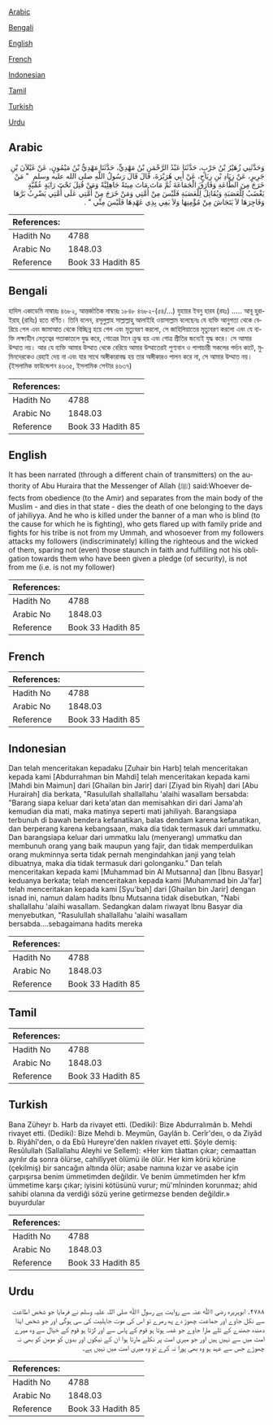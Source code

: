 [Arabic](#arabic)

[Bengali](#bengali)

[English](#english)

[French](#french)

[Indonesian](#indonesian)

[Tamil](#tamil)

[Turkish](#turkish)

[Urdu](#urdu)

## Arabic


<div dir="rtl" lang="ar" style={{fontSize:'larger',backgroundColor:'#f8f9fa',padding:20}}>
وَحَدَّثَنِي زُهَيْرُ بْنُ حَرْبٍ، حَدَّثَنَا عَبْدُ الرَّحْمَنِ بْنُ مَهْدِيٍّ، حَدَّثَنَا مَهْدِيُّ بْنُ مَيْمُونٍ، عَنْ غَيْلاَنَ بْنِ جَرِيرٍ، عَنْ زِيَادِ بْنِ رِيَاحٍ، عَنْ أَبِي هُرَيْرَةَ، قَالَ قَالَ رَسُولُ اللَّهِ صلى الله عليه وسلم ‏ "‏ مَنْ خَرَجَ مِنَ الطَّاعَةِ وَفَارَقَ الْجَمَاعَةَ ثُمَّ مَاتَ مَاتَ مِيتَةً جَاهِلِيَّةً وَمَنْ قُتِلَ تَحْتَ رَايَةٍ عُمِّيَّةٍ يَغْضَبُ لِلْعَصَبَةِ وَيُقَاتِلُ لِلْعَصَبَةِ فَلَيْسَ مِنْ أُمَّتِي وَمَنْ خَرَجَ مِنْ أُمَّتِي عَلَى أُمَّتِي يَضْرِبُ بَرَّهَا وَفَاجِرَهَا لاَ يَتَحَاشَ مِنْ مُؤْمِنِهَا وَلاَ يَفِي بِذِي عَهْدِهَا فَلَيْسَ مِنِّي ‏"‏ ‏.‏
</div>
<div style={{backgroundColor:'#f8f9fa',padding:20, marginBottom: 10}}><table> <thead> <tr> <th>References:</th> <th></th> </tr> </thead> <tbody><tr><td>Hadith No</td><td>4788</td></tr><tr><td>Arabic No</td><td>1848.03</td></tr><tr><td>Reference</td><td>Book 33 Hadith 85</td></tr></tbody></table></div>

## Bengali


<div dir="ltr" lang="bn" style={{fontSize:'larger',backgroundColor:'#f8f9fa',padding:20}}>
হাদিস একাডেমি নাম্বারঃ ৪৬৮২, আন্তর্জাতিক নাম্বারঃ ১৮৪৮ ৪৬৮২-(৫৪/...) যুহায়র ইবনু হারব (রহঃ) ..... আবূ হুরাইরাহ্ (রাযিঃ) হতে বর্ণিত। তিনি বলেন, রসূলুল্লাহ সাল্লাল্লাহু আলাইহি ওয়াসাল্লাম বলেছেনঃ যে ব্যক্তি আনুগত্য থেকে বেরিয়ে গেল এবং জামাআত থেকে বিচ্ছিন্ন হয়ে গেল এবং মৃত্যুবরণ করলো, সে জাহিলিয়াতের মৃত্যুবরণ করলো এবং যে ব্যক্তি লক্ষ্যহীন নেতৃত্বের পতাকাতলে যুদ্ধ করে, গোত্রের টানে ক্রুদ্ধ হয় এবং গোত্র প্রীতির জন্যেই যুদ্ধ করে। সে আমার উম্মাত নয়। আর যে ব্যক্তি আমার উম্মাত থেকে বেরিয়ে আমার উম্মাতেরই পুণ্যবান ও পাপাচারী সকলের গর্দান কাটে, মুমিনদেরকেও রেহাই দেয় না এবং যার সাথে অঙ্গীকারাবদ্ধ হয় তার অঙ্গীকারও পালন করে না, সে আমার উম্মাত নয়। (ইসলামিক ফাউন্ডেশন ৪৬৩৫, ইসলামিক সেন্টার ৪৬৩৭)
</div>
<div style={{backgroundColor:'#f8f9fa',padding:20, marginBottom: 10}}><table> <thead> <tr> <th>References:</th> <th></th> </tr> </thead> <tbody><tr><td>Hadith No</td><td>4788</td></tr><tr><td>Arabic No</td><td>1848.03</td></tr><tr><td>Reference</td><td>Book 33 Hadith 85</td></tr></tbody></table></div>

## English


<div dir="ltr" lang="en" style={{fontSize:'larger',backgroundColor:'#f8f9fa',padding:20}}>
It has been narrated (through a different chain of transmitters) on the authority of Abu Huraira that the Messenger of Allah (ﷺ) said:Whoever defects from obedience (to the Amir) and separates from the main body of the Muslim - and dies in that state - dies the death of one belonging to the days of jahiliyya. And he who is killed under the banner of a man who is blind (to the cause for which he is fighting), who gets flared up with family pride and fights for his tribe is not from my Ummah, and whosoever from my followers attacks my followers (indiscriminately) killing the righteous and the wicked of them, sparing not (even) those staunch in faith and fulfilling not his obligation towards them who have been given a pledge (of security), is not from me (i.e. is not my follower)
</div>
<div style={{backgroundColor:'#f8f9fa',padding:20, marginBottom: 10}}><table> <thead> <tr> <th>References:</th> <th></th> </tr> </thead> <tbody><tr><td>Hadith No</td><td>4788</td></tr><tr><td>Arabic No</td><td>1848.03</td></tr><tr><td>Reference</td><td>Book 33 Hadith 85</td></tr></tbody></table></div>

## French


<div dir="ltr" lang="fr" style={{fontSize:'larger',backgroundColor:'#f8f9fa',padding:20}}>

</div>
<div style={{backgroundColor:'#f8f9fa',padding:20, marginBottom: 10}}><table> <thead> <tr> <th>References:</th> <th></th> </tr> </thead> <tbody><tr><td>Hadith No</td><td>4788</td></tr><tr><td>Arabic No</td><td>1848.03</td></tr><tr><td>Reference</td><td>Book 33 Hadith 85</td></tr></tbody></table></div>

## Indonesian


<div dir="ltr" lang="id" style={{fontSize:'larger',backgroundColor:'#f8f9fa',padding:20}}>
Dan telah menceritakan kepadaku [Zuhair bin Harb] telah menceritakan kepada kami [Abdurrahman bin Mahdi] telah menceritakan kepada kami [Mahdi bin Maimun] dari [Ghailan bin Jarir] dari [Ziyad bin Riyah] dari [Abu Hurairah] dia berkata, "Rasulullah shallallahu 'alaihi wasallam bersabda: "Barang siapa keluar dari keta'atan dan memisahkan diri dari Jama'ah kemudian dia mati, maka matinya seperti mati jahiliyah. Barangsiapa terbunuh di bawah bendera kefanatikan, balas dendam karena kefanatikan, dan berperang karena kebangsaan, maka dia tidak termasuk dari ummatku. Dan barangsiapa keluar dari ummatku lalu (menyerang) ummatku dan membunuh orang yang baik maupun yang fajir, dan tidak memperdulikan orang mukminnya serta tidak pernah mengindahkan janji yang telah dibuatnya, maka dia tidak termasuk dari golonganku." Dan telah menceritakan kepada kami [Muhammad bin Al Mutsanna] dan [Ibnu Basyar] keduanya berkata; telah menceritakan kepada kami [Muhammad bin Ja'far] telah menceritakan kepada kami [Syu'bah] dari [Ghailan bin Jarir] dengan isnad ini, namun dalam hadits Ibnu Mutsanna tidak disebutkan, "Nabi shallallahu 'alaihi wasallam. Sedangkan dalam riwayat Ibnu Basyar dia menyebutkan, "Rasulullah shallallahu 'alaihi wasallam bersabda….sebagaimana hadits mereka
</div>
<div style={{backgroundColor:'#f8f9fa',padding:20, marginBottom: 10}}><table> <thead> <tr> <th>References:</th> <th></th> </tr> </thead> <tbody><tr><td>Hadith No</td><td>4788</td></tr><tr><td>Arabic No</td><td>1848.03</td></tr><tr><td>Reference</td><td>Book 33 Hadith 85</td></tr></tbody></table></div>

## Tamil


<div dir="ltr" lang="ta" style={{fontSize:'larger',backgroundColor:'#f8f9fa',padding:20}}>

</div>
<div style={{backgroundColor:'#f8f9fa',padding:20, marginBottom: 10}}><table> <thead> <tr> <th>References:</th> <th></th> </tr> </thead> <tbody><tr><td>Hadith No</td><td>4788</td></tr><tr><td>Arabic No</td><td>1848.03</td></tr><tr><td>Reference</td><td>Book 33 Hadith 85</td></tr></tbody></table></div>

## Turkish


<div dir="ltr" lang="tr" style={{fontSize:'larger',backgroundColor:'#f8f9fa',padding:20}}>
Bana Züheyr b. Harb da rivayet etti. (Dediki): Bize Abdurralımân b. Mehdi rivayet etti. (Dediki): Bize Mehdi b. Meymûn, Gaylân b. Cerîr'deıı, o da Ziyâd b. Riyâhî'den, o da Ebû Hureyre'den naklen rivayet etti. Şöyle demiş: Resûlullah (Sallallahu Aleyhi ve Sellem): «Her kim tâattan çıkar; cemaattan ayrılır da sonra ölürse, cahilîyyet ölümü ile ölür. Her kim körü körüne (çekilmiş) bir sancağın altında ölür; asabe namına kızar ve asabe için çarpışırsa benim ümmetimden değildir. Ve benim ümmetimden her kfm ümmetime karşı çıkar; iyisini kötüsünü vurur; mü'mİninden korunmaz; ahid sahibi olanına da verdiği sözü yerine getirmezse benden değildir.» buyurdular
</div>
<div style={{backgroundColor:'#f8f9fa',padding:20, marginBottom: 10}}><table> <thead> <tr> <th>References:</th> <th></th> </tr> </thead> <tbody><tr><td>Hadith No</td><td>4788</td></tr><tr><td>Arabic No</td><td>1848.03</td></tr><tr><td>Reference</td><td>Book 33 Hadith 85</td></tr></tbody></table></div>

## Urdu


<div dir="rtl" lang="ur" style={{fontSize:'larger',backgroundColor:'#f8f9fa',padding:20}}>
۴۷۸۸۔ ابوہریرہ رضی اﷲ عنہ سے روایت ہے رسول اﷲ صلی ‌اللہ ‌علیہ ‌وسلم نے فرمایا جو شخص اطاعت سے نکل جاوے اور جماعت چھوڑ دے پھ رمرے تو اس کی موت جاہلیت کی سی ہوگی اور جو شخص ایذا دھندہ جھندے کے تلے مارا جاوے جو غصہ ہوتا ہو قوم کے پاس سے اور لڑتا ہو قوم کے خیال سے وہ میرے امت میں سے نہیں ہیں اور جو میری امت پر نکلے مارتا ہوا ان کے نیکوں اور بدوں کو مومن کو بھی نہ چھوڑے جس سے عہد ہو وہ بھی پورا نہ کرے تو وہ میری امت میں نہیں ہے۔
</div>
<div style={{backgroundColor:'#f8f9fa',padding:20, marginBottom: 10}}><table> <thead> <tr> <th>References:</th> <th></th> </tr> </thead> <tbody><tr><td>Hadith No</td><td>4788</td></tr><tr><td>Arabic No</td><td>1848.03</td></tr><tr><td>Reference</td><td>Book 33 Hadith 85</td></tr></tbody></table></div>